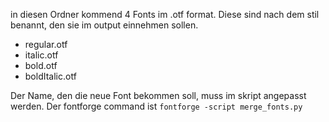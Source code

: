 in diesen Ordner kommend 4 Fonts im .otf format. Diese sind nach dem stil benannt, den sie im output einnehmen sollen.
- regular.otf
- italic.otf
- bold.otf
- boldItalic.otf

Der Name, den die neue Font bekommen soll, muss im skript angepasst werden.
Der fontforge command ist `fontforge -script merge_fonts.py`
